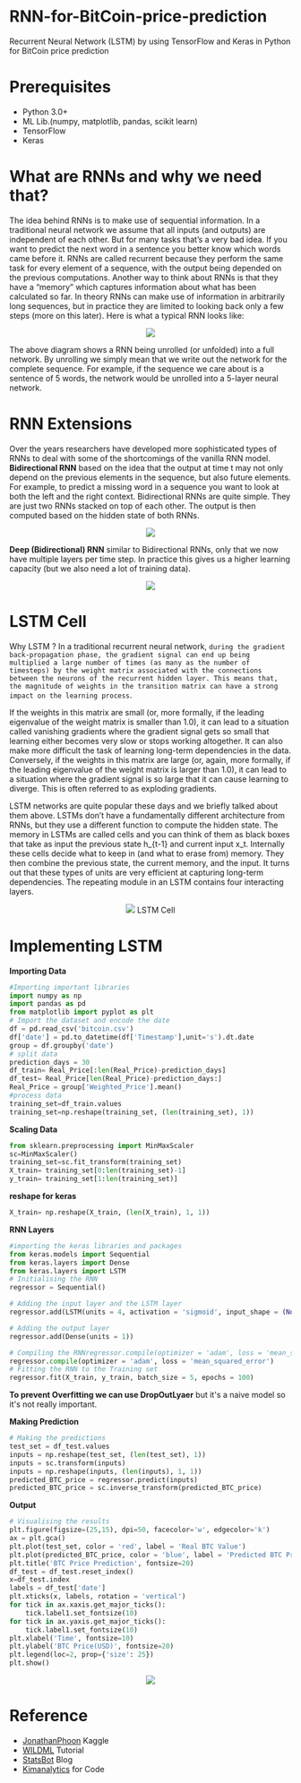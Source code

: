 # RNN-for-BitCoin-price-prediction
Recurrent Neural Network (LSTM) by using TensorFlow and Keras in Python for BitCoin price prediction
# Prerequisites
* Python 3.0+
* ML Lib.(numpy, matplotlib, pandas, scikit learn)
* TensorFlow
* Keras
# What are RNNs and why we need that?
The idea behind RNNs is to make use of sequential information. In a traditional neural network we assume that all inputs (and outputs) are independent of each other. But for many tasks that’s a very bad idea. If you want to predict the next word in a sentence you better know which words came before it. RNNs are called recurrent because they perform the same task for every element of a sequence, with the output being depended on the previous computations. Another way to think about RNNs is that they have a “memory” which captures information about what has been calculated so far. In theory RNNs can make use of information in arbitrarily long sequences, but in practice they are limited to looking back only a few steps (more on this later). Here is what a typical RNN looks like:
<p align="center"> 
<img src="https://cdn-images-1.medium.com/max/1600/0*x1vmPLhmSow0kzvK."></p>

The above diagram shows a RNN being unrolled (or unfolded) into a full network. By unrolling we simply mean that we write out the network for the complete sequence. For example, if the sequence we care about is a sentence of 5 words, the network would be unrolled into a 5-layer neural network.
# RNN Extensions
Over the years researchers have developed more sophisticated types of RNNs to deal with some of the shortcomings of the vanilla RNN model.
**Bidirectional RNN** based on the idea that the output at time t may not only depend on the previous elements in the sequence, but also future elements. For example, to predict a missing word in a sequence you want to look at both the left and the right context. Bidirectional RNNs are quite simple. They are just two RNNs stacked on top of each other. The output is then computed based on the hidden state of both RNNs.
<p align="center">
  <img src=http://www.wildml.com/wp-content/uploads/2015/09/bidirectional-rnn.png></p>
  
**Deep (Bidirectional) RNN** similar to Bidirectional RNNs, only that we now have multiple layers per time step. In practice this gives us a higher learning capacity (but we also need a lot of training data).
<p align="center">
  <img src=http://www.wildml.com/wp-content/uploads/2015/09/Screen-Shot-2015-09-16-at-2.21.51-PM.png></p>
  
# LSTM Cell
Why LSTM ? In a traditional recurrent neural network, `during the gradient back-propagation phase, the gradient signal can end up being multiplied a large number of times (as many as the number of timesteps) by the weight matrix associated with the connections between the neurons of the recurrent hidden layer. This means that, the magnitude of weights in the transition matrix can have a strong impact on the learning process`.

If the weights in this matrix are small (or, more formally, if the leading eigenvalue of the weight matrix is smaller than 1.0), it can lead to a situation called vanishing gradients where the gradient signal gets so small that learning either becomes very slow or stops working altogether. It can also make more difficult the task of learning long-term dependencies in the data. Conversely, if the weights in this matrix are large (or, again, more formally, if the leading eigenvalue of the weight matrix is larger than 1.0), it can lead to a situation where the gradient signal is so large that it can cause learning to diverge. This is often referred to as exploding gradients.

LSTM networks are quite popular these days and we briefly talked about them above. LSTMs don’t have a fundamentally different architecture from RNNs, but they use a different function to compute the hidden state. The memory in LSTMs are called cells and you can think of them as black boxes that take as input the previous state h_{t-1} and current input x_t. Internally these cells decide what to keep in (and what to erase from) memory. They then combine the previous state, the current memory, and the input. It turns out that these types of units are very efficient at capturing long-term dependencies. The repeating module in an LSTM contains four interacting layers.
<p align="center"> 
<img src="http://colah.github.io/posts/2015-08-Understanding-LSTMs/img/LSTM3-var-GRU.png">
LSTM Cell</p>

# Implementing LSTM
**Importing Data**
```python
#Importing important libraries
import numpy as np
import pandas as pd
from matplotlib import pyplot as plt
# Import the dataset and encode the date
df = pd.read_csv('bitcoin.csv')
df['date'] = pd.to_datetime(df['Timestamp'],unit='s').dt.date
group = df.groupby('date')
# split data
prediction_days = 30
df_train= Real_Price[:len(Real_Price)-prediction_days]
df_test= Real_Price[len(Real_Price)-prediction_days:]
Real_Price = group['Weighted_Price'].mean()
#process data
training_set=df_train.values
training_set=np.reshape(training_set, (len(training_set), 1))
```
**Scaling Data**
```python
from sklearn.preprocessing import MinMaxScaler
sc=MinMaxScaler()
training_set=sc.fit_transform(training_set)
X_train= training_set[0:len(training_set)-1]
y_train= training_set[1:len(training_set)]
```
**reshape for keras**
```python
X_train= np.reshape(X_train, (len(X_train), 1, 1))
```
**RNN Layers**
```python
#importing the keras libraries and packages
from keras.models import Sequential
from keras.layers import Dense
from keras.layers import LSTM
# Initialising the RNN
regressor = Sequential()

# Adding the input layer and the LSTM layer
regressor.add(LSTM(units = 4, activation = 'sigmoid', input_shape = (None, 1)))

# Adding the output layer
regressor.add(Dense(units = 1))

# Compiling the RNNregressor.compile(optimizer = 'adam', loss = 'mean_squared_error')
regressor.compile(optimizer = 'adam', loss = 'mean_squared_error')
# Fitting the RNN to the Training set
regressor.fit(X_train, y_train, batch_size = 5, epochs = 100)
```
**To prevent Overfitting we can use DropOutLyaer** but it's a naive model so it's not really important.

**Making Prediction**
```python
# Making the predictions
test_set = df_test.values
inputs = np.reshape(test_set, (len(test_set), 1))
inputs = sc.transform(inputs)
inputs = np.reshape(inputs, (len(inputs), 1, 1))
predicted_BTC_price = regressor.predict(inputs)
predicted_BTC_price = sc.inverse_transform(predicted_BTC_price)
```
**Output**
```python
# Visualising the results
plt.figure(figsize=(25,15), dpi=50, facecolor='w', edgecolor='k')
ax = plt.gca()  
plt.plot(test_set, color = 'red', label = 'Real BTC Value')
plt.plot(predicted_BTC_price, color = 'blue', label = 'Predicted BTC Price')
plt.title('BTC Price Prediction', fontsize=20)
df_test = df_test.reset_index()
x=df_test.index
labels = df_test['date']
plt.xticks(x, labels, rotation = 'vertical')
for tick in ax.xaxis.get_major_ticks():
    tick.label1.set_fontsize(10)
for tick in ax.yaxis.get_major_ticks():
    tick.label1.set_fontsize(10)
plt.xlabel('Time', fontsize=10)
plt.ylabel('BTC Price(USD)', fontsize=20)
plt.legend(loc=2, prop={'size': 25})
plt.show()
```
<p align="center">
  <img src=https://user-images.githubusercontent.com/26857440/38330299-d36ac12a-386d-11e8-99f1-7086b6aa7997.PNG></p>
  
# Reference
* [JonathanPhoon](https://www.kaggle.com/jphoon/bitcoin-time-series-prediction-with-lstm) Kaggle
* [WILDML](http://www.wildml.com/2015/09/recurrent-neural-networks-tutorial-part-1-introduction-to-rnns/) Tutorial
* [StatsBot](https://blog.statsbot.co/time-series-prediction-using-recurrent-neural-networks-lstms-807fa6ca7f) Blog
* [Kimanalytics](https://github.com/kimanalytics/Recurrent-Neural-Network-to-Predict-Stock-Prices) for Code
